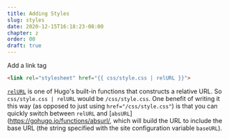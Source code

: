 ```yaml
---
title: Adding Styles
slug: styles
date: 2020-12-15T16:18:23-08:00
chapter: z
order: 00
draft: true
---
```


Add a link tag

```html
<link rel="stylesheet" href="{{ css/style.css | relURL }}">
```

[`relURL`](https://gohugo.io/functions/relurl/) is one of Hugo's built-in functions that constructs a relative URL. So `css/style.css | relURL` would be `/css/style.css`. One benefit of writing it this way (as opposed to just using `href="/css/style.css"`) is that you can quickly switch between `relURL` and [`absURL`](https://gohugo.io/functions/absurl/, which will build the URL to include the base URL (the string specified with the site configuration variable `baseURL`).
